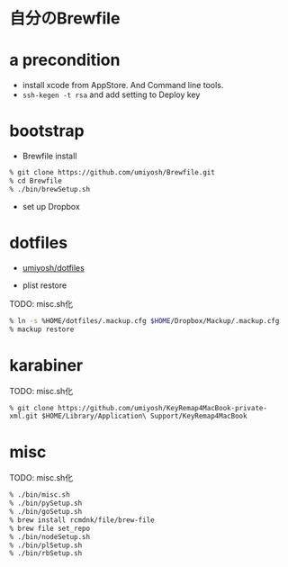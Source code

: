 # 自分のBrewfile

# a precondition

* install xcode from AppStore. And Command line tools.
* <code>ssh-kegen -t rsa</code> and add setting to Deploy key

# bootstrap

* Brewfile install

~~~ bash
% git clone https://github.com/umiyosh/Brewfile.git
% cd Brewfile
% ./bin/brewSetup.sh
~~~

* set up Dropbox
# dotfiles

* [umiyosh/dotfiles](https://github.com/umiyosh/dotfiles)

* plist restore

TODO: misc.sh化

~~~ bash
% ln -s %HOME/dotfiles/.mackup.cfg $HOME/Dropbox/Mackup/.mackup.cfg
% mackup restore
~~~

# karabiner

TODO: misc.sh化

~~~
% git clone https://github.com/umiyosh/KeyRemap4MacBook-private-xml.git $HOME/Library/Application\ Support/KeyRemap4MacBook
~~~

# misc

TODO: misc.sh化

~~~ bash
% ./bin/misc.sh
% ./bin/pySetup.sh
% ./bin/goSetup.sh
% brew install rcmdnk/file/brew-file
% brew file set_repo
% ./bin/nodeSetup.sh
% ./bin/plSetup.sh
% ./bin/rbSetup.sh
~~~

